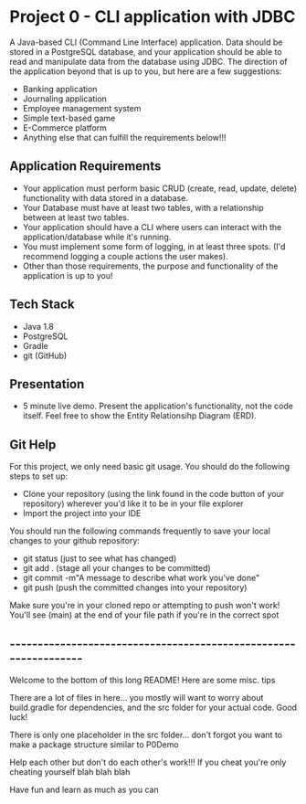 # Project 0 - CLI application with JDBC

A Java-based CLI (Command Line Interface) application. Data should be stored in a PostgreSQL database, and your application should be able to read and manipulate data from the database using JDBC. The direction of the application beyond that is up to you, but here are a few suggestions:

* Banking application
* Journaling application
* Employee management system
* Simple text-based game
* E-Commerce platform
* Anything else that can fulfill the requirements below!!!

## Application Requirements

* Your application must perform basic CRUD (create, read, update, delete) functionality with data stored in a database.
* Your Database must have at least two tables, with a relationship between at least two tables.
* Your application should have a CLI where users can interact with the application/database while it's running.
* You must implement some form of logging, in at least three spots. (I'd recommend logging a couple actions the user makes).
* Other than those requirements, the purpose and functionality of the application is up to you!

## Tech Stack

* Java 1.8
* PostgreSQL
* Gradle
* git (GitHub)

## Presentation

* 5 minute live demo. Present the application's functionality, not the code itself. Feel free to show the Entity Relationsihp Diagram (ERD).

## Git Help

For this project, we only need basic git usage. You should do the following steps to set up:

* Clone your repository (using the link found in the code button of your repository) wherever you'd like it to be in your file explorer
* Import the project into your IDE

You should run the following commands frequently to save your local changes to your github repository:

* git status (just to see what has changed)
* git add . (stage all your changes to be committed)
* git commit -m"A message to describe what work you've done"
* git push (push the committed changes into your repository)

Make sure you're in your cloned repo or attempting to push won't work! You'll see (main) at the end of your file path if you're in the correct spot

## ----------------------------------------------------------------
Welcome to the bottom of this long README! Here are some misc. tips

There are a lot of files in here... you mostly will want to worry about build.gradle for dependencies, and the src folder for your actual code. Good luck!

There is only one placeholder in the src folder... don't forgot you want to make a package structure similar to P0Demo

Help each other but don't do each other's work!!! If you cheat you're only cheating yourself blah blah blah

Have fun and learn as much as you can

